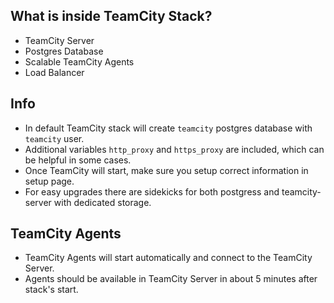 ## What is inside TeamCity Stack?
* TeamCity Server
* Postgres Database
* Scalable TeamCity Agents
* Load Balancer

## Info
* In default TeamCity stack will create `teamcity` postgres database with `teamcity` user.  
* Additional variables `http_proxy` and `https_proxy` are included, which can be helpful in some cases.
* Once TeamCity will start, make sure you setup correct information in setup page.
* For easy upgrades there are sidekicks for both postgress and teamcity-server with dedicated storage.

## TeamCity Agents
* TeamCity Agents will start automatically and connect to the TeamCity Server.  
* Agents should be available in TeamCity Server in about 5 minutes after stack's start.
